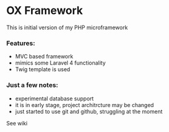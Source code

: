 # OX Framework


This is initial version of my PHP microframework

### Features:

- MVC based framework
- mimics some Laravel 4 functionality
- Twig template is used

### Just a few notes:

- experimental database support
- it is in early stage, project architrcture may be changed
- just started to use git and github, struggling at the moment

See wiki


